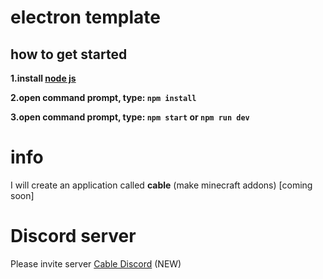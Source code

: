 # electron template 

## how to get started

**1.install [node js](https://nodejs.org/)**

**2.open command prompt, type: `npm install`**

**3.open command prompt, type: `npm start` or `npm run dev`**


# info

I will create an application called **cable** (make minecraft addons) [coming soon]

# Discord server

Please invite server [Cable Discord](https://discord.gg/JxqDHZS5yG) (NEW)





